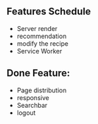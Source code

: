 ## Features Schedule
- Server render
- recommendation
- modify the recipe
- Service Worker

## Done Feature:
- Page distribution
- responsive
- Searchbar
- logout